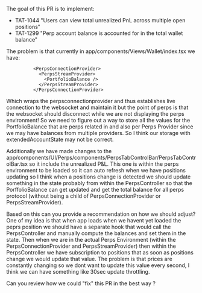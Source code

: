 The goal of this PR is to implement:

- TAT-1044 "Users can view total unrealized PnL across multiple open positions"
- TAT-1299 "Perp account balance is accounted for in the total wallet balance"

The problem is that currently in app/components/Views/Wallet/index.tsx we have:

```
          <PerpsConnectionProvider>
            <PerpsStreamProvider>
              <PortfolioBalance />
            </PerpsStreamProvider>
          </PerpsConnectionProvider>
```

Which wraps the perpsconnectionprovider and thus establishes live connection to the websocket and maintain it but the point of perps is that the websocket should disconnect while we are not displaying the perps environment!
So we need to figure out a way to store all the values for the PortfolioBalance that are perps related in and also per Perps Provider since we may have balances from multiple providers. So I think our storage with extendedAccountState may not be correct.

Additionally we have made changes to the app/components/UI/Perps/components/PerpsTabControlBar/PerpsTabControlBar.tsx so it include the unrealized P&L. This one is within the perps environment to be loaded so it can auto refresh when we have positions updating so I think when a positions change is detected we should update something in the state probably from within the PerpsController so that the PorffolioBalance can get updated and get the total balance for all perps protocol (without being a child of PerpsConnectionProvider or PerpsStreamProvider).

Based on this can you provide a recommendation on how we should adjust?
One of my idea is that when app loads when we havent yet loaded the peprs position we should have a separate hook that would call the PerpsController and manually compute the balances and set them in the state.
Then when we are in the actual Perps Environment (within the PerpsConnectionProvider and PerpsStreamProvider) then within the PerpsController we have subscription to positions that as soon as positions change we would update that value. The problem is that prices are constantly changing so we dont want to update this value every second, I think we can have something like 30sec update throttling.

Can you review how we could "fix" this PR in the best way ?
